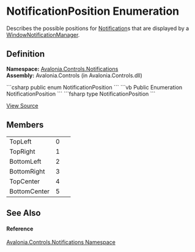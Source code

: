 # NotificationPosition Enumeration


Describes the possible positions for <a href="T_Avalonia_Controls_Notifications_Notification">Notification</a>s that are displayed by a <a href="T_Avalonia_Controls_Notifications_WindowNotificationManager">WindowNotificationManager</a>.



## Definition
**Namespace:** <a href="N_Avalonia_Controls_Notifications">Avalonia.Controls.Notifications</a>  
**Assembly:** Avalonia.Controls (in Avalonia.Controls.dll)

<Tabs groupId="api-code-preview">
<TabItem value="csharp" label="C#">
```csharp
public enum NotificationPosition
```
</TabItem>
<TabItem value="vb" label="VB">
```vb
Public Enumeration NotificationPosition
```
</TabItem>
<TabItem value="fsharp" label="F#">
```fsharp
type NotificationPosition
```
</TabItem>
</Tabs>



<a href="https://github.com/AvaloniaUI/Avalonia/tree/master/src/Avalonia.Controls/Notifications/NotificationPosition.cs" title="View the source code">View Source</a>



## Members
<table>
<tr>
<td>TopLeft</td>
<td>0</td>
<td> </td>
</tr>
<tr>
<td>TopRight</td>
<td>1</td>
<td> </td>
</tr>
<tr>
<td>BottomLeft</td>
<td>2</td>
<td> </td>
</tr>
<tr>
<td>BottomRight</td>
<td>3</td>
<td> </td>
</tr>
<tr>
<td>TopCenter</td>
<td>4</td>
<td> </td>
</tr>
<tr>
<td>BottomCenter</td>
<td>5</td>
<td> </td>
</tr>
</table>

## See Also


#### Reference
<a href="N_Avalonia_Controls_Notifications">Avalonia.Controls.Notifications Namespace</a>  

